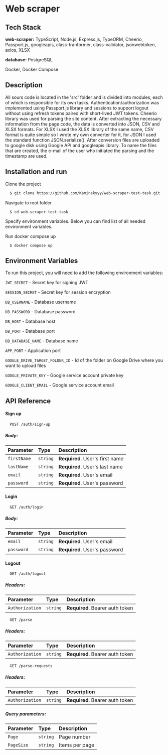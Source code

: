 
# Web scraper



## Tech Stack

**web-scraper:** TypeScript, Node.js, Express.js, TypeORM, Cheerio, Passport.js, googleapis, class-tranformer, class-validator, jsonwebtoken, axios, XLSX

**database:** PostgreSQL

Docker, Docker Compose


## Description

All sours code is located in the 'src' folder and is divided into modules, each of which is responsible for its own tasks. Authentication/authorization was implemented using Passport.js library and sessions to support logout without using refresh tokens paired with short-lived JWT tokens. Cheerio library was used for parsing the site content. After extracting the necessary information from the page code, the data is converted into JSON, CSV and XLSX formats. For XLSX I used the XLSX library of the same name, CSV format is quite simple so I wrote my own converter for it, for JSON I used the standard function JSON.serialize(). After conversion files are uploaded to google disk using Google API and googleapis library. To name the files that are created, the e-mail of the user who initiated the parsing and the timestamp are used.


## Installation and run

Clone the project

```bash
  $ git clone https://github.com/Kaminskyyy/web-scraper-test-task.git
```

Navigate to root folder

```
  $ cd web-scraper-test-task
```

Specify environment variables. Below you can find list of all needed environment variables.

Run docker compose up

```
  $ docker compose up
```
## Environment Variables

To run this project, you will need to add the following environment variables:


`JWT_SECRET` - Secret key for signing JWT

`SESSION_SECRET` - Secret key for session encryption

`DB_USERNAME` - Database username

`DB_PASSWORD` - Database password

`DB_HOST` - Database host

`DB_PORT` - Database port

`DB_DATABASE_NAME` - Database name

`APP_PORT` - Application port

`GOOGLE_DRIVE_TARGET_FOLDER_ID` - Id of the folder on Google Drive where you want to upload files

`GOOGLE_PRIVATE_KEY` - Google service account private key

`GOOGLE_CLIENT_EMAIL` - Google service account email
## API Reference

#### Sign up

```http
  POST /auth/sign-up
```
##### Body:
| Parameter  | Type     | Description                     |
| :--------  | :------- | :-------------------------      |
| `firstName`| `string` | **Required**. User's first name |
| `lastName` | `string` | **Required**. User's last name  |
| `email`    | `string` | **Required**. User's email      |
| `password` | `string` | **Required**. User's password

#### Login

```http
  GET /auth/login
```
##### Body:
| Parameter  | Type     | Description                       |
| :--------  | :------- | :-------------------------------- |
| `email`    | `string` | **Required**. User's email        |
| `password` | `string` | **Required**. User's password     |

#### Logout

```http
  GET /auth/logout
```
##### Headers:
| Parameter       | Type     | Description                       |
| :--------       | :------- | :-------------------------------- |
| `Authorization` | `string` | **Required**. Bearer auth token   |

```http
  GET /parse
```
##### Headers:
| Parameter       | Type     | Description                       |
| :--------       | :------- | :-------------------------------- |
| `Authorization` | `string` | **Required**. Bearer auth token   |

```http
  GET /parse-requests
```
##### Headers:
| Parameter       | Type     | Description                       |
| :--------       | :------- | :-------------------------------- |
| `Authorization` | `string` | **Required**. Bearer auth token   |

##### Query parameters:
| Parameter    | Type     | Description                       |
| :--------    | :------- | :-------------------------------- |
| `Page      ` | `string` | Page number   |
| `PageSize  ` | `string` | Items per page   |

